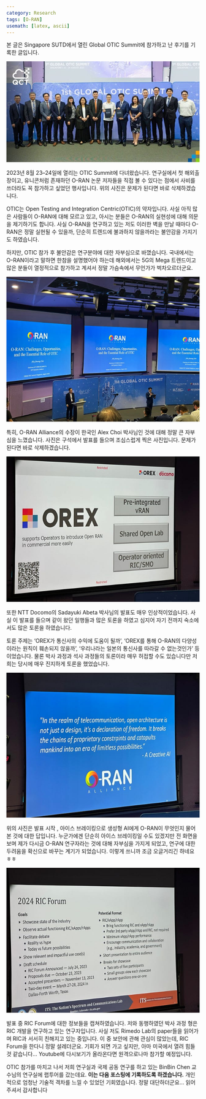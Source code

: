 ```yaml
---
category: Research
tags: [O-RAN]
usemath: [latex, ascii]
---
```




본 글은 Singapore SUTD에서 열린 Global OTIC Summit에 참가하고 난 후기를 기록한 글입니다.

![img](../assets/img/2023-10-03-OTIC/12O9JMXeg8h71A8k1W65e8A.jpeg)

2023년 8월 23–24일에 열리는 OTIC Summit에 다녀왔습니다. 연구실에서 첫 해외출장이고, 유니콘처럼 존재하던 O-RAN 논문 저자들을 직접 볼 수 있다는 점에서 사비를 쓰더라도 꼭 참가하고 싶었던 행사입니다. 위의 사진은 문제가 된다면 바로 삭제하겠습니다.

OTIC는 Open Testing and Integration Centric(OTIC)의 약자입니다. 사실 아직 많은 사람들이 O-RAN에 대해 모르고 있고, 아시는 분들은 O-RAN의 실현성에 대해 의문을 제기하기도 합니다. 사실 O-RAN을 연구하고 있는 저도 이러한 벽을 만날 때마다 O-RAN은 정말 실현될 수 있을까, 단순히 트렌드에 불과하지 않을까라는 불안감을 가지기도 하였습니다.

하지만, OTIC 참가 후 불안감은 연구분야에 대한 자부심으로 바꼈습니다. 국내에서는 O-RAN이라고 말하면 한참을 설명했어야 하는데 해외에서는 5G의 Mega 트렌드이고 많은 분들이 열정적으로 참가하고 계셔서 정말 가슴속에서 무언가가 벅차오르더군요.

![img](../assets/img/2023-10-03-OTIC/18TaBUwLM6IunADKyHUIg_g.jpeg)

특히, O-RAN Alliance의 수장이 한국인 Alex Choi 박사님인 것에 대해 정말 큰 자부심을 느꼈습니다. 사진은 구석에서 발표를 들으며 조심스럽게 찍은 사진입니다. 문제가 된다면 바로 삭제하겠습니다.



![img](../assets/img/2023-10-03-OTIC/1SYSOnWJAC2vc1B_2SNeLQw.jpeg)

또한 NTT Docomo의 Sadayuki Abeta 박사님의 발표도 매우 인상적이었습니다. 사실 이 발표를 들으며 같이 왔던 일행들과 많은 토론을 하였고 심지어 자기 전까지 숙소에서도 많은 토론을 하였습니다.

토론 주제는 ‘OREX가 통신사의 수익에 도움이 될까’, ‘OREX를 통해 O-RAN의 다양성이라는 원칙이 훼손되지 않을까’, ‘우리나라는 일본의 통신사를 따라갈 수 없는것인가’ 등이었습니다. 물론 박사 과정과 석사 과정들의 토론이라 매우 허접할 수도 있습니다만 저희는 당시에 매우 진지하게 토론을 했었습니다.



![img](../assets/img/2023-10-03-OTIC/1U0SIbBdw8ovYor_2eK4vEg-1697371048982-19.jpeg)

위의 사진은 발표 시작 , 아이스 브레이킹으로 생성형 AI에게 O-RAN이 무엇인지 물어본 것에 대한 답입니다. 누군가에겐 단순히 아이스 브레이킹일 수도 있겠지만 전 화면을 보며 제가 다시금 O-RAN 연구자라는 것에 대해 자부심을 가지게 되었고, 연구에 대한 두려움을 확신으로 바꾸는 계기가 되었습니다. 이렇게 쓰니까 조금 오글거리긴 하네요 ㅎㅎ



![img](../assets/img/2023-10-03-OTIC/1dMUJDOh6Q6d_ZmecwlS6Bw.jpeg)

발표 중 RIC Forum에 대한 정보들을 캡쳐하였습니다. 저와 동행하였던 박사 과정 형은 RIC 개발을 연구하고 있는 연구자입니다. 사실 저도 Rimedo Lab의 paper들을 읽어가며 RIC과 서서히 친해지고 있는 중입니다. 이 중 보안에 관해 관심이 많았는데, RIC Forum을 한다니 정말 설레더군요. 기회가 되면 가고 싶지만, 아마 미국에서 열려 힘들 것 같습니다… Youtube에 다시보기가 올라온다면 원격으로나마 참가할 예정입니다.

OTIC 참가를 마치고 나서 저희 연구실과 국제 공동 연구를 하고 있는 BinBin Chen 교수님의 연구실에 랩투어를 갔는데요. **이는 다음 포스팅에 기록하도록 하겠습니다.** 개인적으로 엄청난 기술적 격차를 느낄 수 있었던 기회였습니다. 정말 대단하더군요… 읽어주셔서 감사합니다